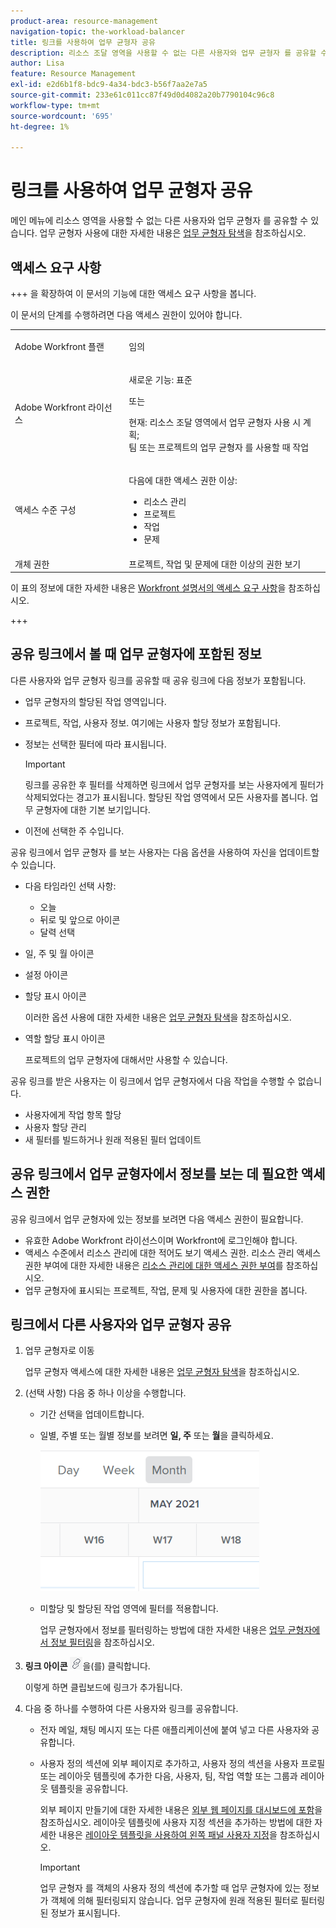 ```yaml
---
product-area: resource-management
navigation-topic: the-workload-balancer
title: 링크를 사용하여 업무 균형자 공유
description: 리소스 조달 영역을 사용할 수 없는 다른 사용자와 업무 균형자 를 공유할 수 있습니다. 업무 균형자 사용에 대한 자세한 내용은 업무 균형자 탐색을 참조하십시오.
author: Lisa
feature: Resource Management
exl-id: e2d6b1f8-bdc9-4a34-bdc3-b56f7aa2e7a5
source-git-commit: 233e61c011cc87f49d0d4082a20b7790104c96c8
workflow-type: tm+mt
source-wordcount: '695'
ht-degree: 1%

---
```


# 링크를 사용하여 업무 균형자 공유

메인 메뉴에 리소스 영역을 사용할 수 없는 다른 사용자와 업무 균형자 를 공유할 수 있습니다. 업무 균형자 사용에 대한 자세한 내용은 [업무 균형자 탐색](../../resource-mgmt/workload-balancer/navigate-the-workload-balancer.md)을 참조하십시오.

## 액세스 요구 사항

+++ 을 확장하여 이 문서의 기능에 대한 액세스 요구 사항을 봅니다.

이 문서의 단계를 수행하려면 다음 액세스 권한이 있어야 합니다.

<table style="table-layout:auto"> 
 <col> 
 <col> 
 <tbody> 
  <tr> 
   <td role="rowheader">Adobe Workfront 플랜</td> 
   <td> <p>임의 </p> </td> 
  </tr> 
  <tr> 
   <td role="rowheader">Adobe Workfront 라이선스</td> 
   <td><p>새로운 기능: 표준</p>
       <p>또는</p>
       <p>현재: 리소스 조달 영역에서 업무 균형자 사용 시 계획;</br>
       팀 또는 프로젝트의 업무 균형자 를 사용할 때 작업</p></td>
  </tr>
  <tr> 
   <td role="rowheader">액세스 수준 구성</td> 
   <td> <p>다음에 대한 액세스 권한 이상:</p> 
    <ul> 
     <li>리소스 관리</li> 
     <li>프로젝트</li> 
     <li>작업</li> 
     <li>문제</li> 
    </ul>
   </td> 
  </tr> 
  <tr> 
   <td role="rowheader">개체 권한</td> 
   <td>프로젝트, 작업 및 문제에 대한 이상의 권한 보기</td> 
  </tr> 
 </tbody> 
</table>

이 표의 정보에 대한 자세한 내용은 [Workfront 설명서의 액세스 요구 사항](/help/quicksilver/administration-and-setup/add-users/access-levels-and-object-permissions/access-level-requirements-in-documentation.md)을 참조하십시오.

+++

## 공유 링크에서 볼 때 업무 균형자에 포함된 정보

다른 사용자와 업무 균형자 링크를 공유할 때 공유 링크에 다음 정보가 포함됩니다.

* 업무 균형자의 할당된 작업 영역입니다.
* 프로젝트, 작업, 사용자 정보. 여기에는 사용자 할당 정보가 포함됩니다.
* 정보는 선택한 필터에 따라 표시됩니다.

  >[!IMPORTANT]
  >
  >링크를 공유한 후 필터를 삭제하면 링크에서 업무 균형자를 보는 사용자에게 필터가 삭제되었다는 경고가 표시됩니다. 할당된 작업 영역에서 모든 사용자를 봅니다. 업무 균형자에 대한 기본 보기입니다.

* 이전에 선택한 주 수입니다.

공유 링크에서 업무 균형자 를 보는 사용자는 다음 옵션을 사용하여 자신을 업데이트할 수 있습니다.

* 다음 타임라인 선택 사항:

   * 오늘
   * 뒤로 및 앞으로 아이콘
   * 달력 선택

* 일, 주 및 월 아이콘
* 설정 아이콘
* 할당 표시 아이콘

  이러한 옵션 사용에 대한 자세한 내용은 [업무 균형자 탐색](../../resource-mgmt/workload-balancer/navigate-the-workload-balancer.md)을 참조하십시오.

* 역할 할당 표시 아이콘

  프로젝트의 업무 균형자에 대해서만 사용할 수 있습니다.

공유 링크를 받은 사용자는 이 링크에서 업무 균형자에서 다음 작업을 수행할 수 없습니다.

* 사용자에게 작업 항목 할당
* 사용자 할당 관리
* 새 필터를 빌드하거나 원래 적용된 필터 업데이트

## 공유 링크에서 업무 균형자에서 정보를 보는 데 필요한 액세스 권한

공유 링크에서 업무 균형자에 있는 정보를 보려면 다음 액세스 권한이 필요합니다.

* 유효한 Adobe Workfront 라이선스이며 Workfront에 로그인해야 합니다.
* 액세스 수준에서 리소스 관리에 대한 적어도 보기 액세스 권한. 리소스 관리 액세스 권한 부여에 대한 자세한 내용은 [리소스 관리에 대한 액세스 권한 부여](../../administration-and-setup/add-users/configure-and-grant-access/grant-access-resource-management.md)를 참조하십시오.
* 업무 균형자에 표시되는 프로젝트, 작업, 문제 및 사용자에 대한 권한을 봅니다.

## 링크에서 다른 사용자와 업무 균형자 공유

1. 업무 균형자로 이동

   업무 균형자 액세스에 대한 자세한 내용은 [업무 균형자 탐색](../../resource-mgmt/workload-balancer/navigate-the-workload-balancer.md)을 참조하십시오.

1. (선택 사항) 다음 중 하나 이상을 수행합니다.

   * 기간 선택을 업데이트합니다.
   * 일별, 주별 또는 월별 정보를 보려면 **일, 주** 또는 **월**&#x200B;을 클릭하세요.

     ![](assets/month-icon-on-toolbar-selected-wb-350x226.png)

   * 미할당 및 할당된 작업 영역에 필터를 적용합니다.

     업무 균형자에서 정보를 필터링하는 방법에 대한 자세한 내용은 [업무 균형자에서 정보 필터링](../../resource-mgmt/workload-balancer/filter-information-workload-balancer.md)을 참조하십시오.

1. **링크 아이콘** ![](assets/wb-shearable-link-icon-small.png)을(를) 클릭합니다.

   이렇게 하면 클립보드에 링크가 추가됩니다.

1. 다음 중 하나를 수행하여 다른 사용자와 링크를 공유합니다.

   * 전자 메일, 채팅 메시지 또는 다른 애플리케이션에 붙여 넣고 다른 사용자와 공유합니다.
   * 사용자 정의 섹션에 외부 페이지로 추가하고, 사용자 정의 섹션을 사용자 프로필 또는 레이아웃 템플릿에 추가한 다음, 사용자, 팀, 작업 역할 또는 그룹과 레이아웃 템플릿을 공유합니다.

     외부 페이지 만들기에 대한 자세한 내용은 [외부 웹 페이지를 대시보드에 포함](../../reports-and-dashboards/dashboards/creating-and-managing-dashboards/embed-external-web-page-dashboard.md)을 참조하십시오. 레이아웃 템플릿에 사용자 지정 섹션을 추가하는 방법에 대한 자세한 내용은 [레이아웃 템플릿을 사용하여 왼쪽 패널 사용자 지정](../../administration-and-setup/customize-workfront/use-layout-templates/customize-left-panel.md)을 참조하십시오.

     >[!IMPORTANT]
     >
     >업무 균형자 를 객체의 사용자 정의 섹션에 추가할 때 업무 균형자에 있는 정보가 객체에 의해 필터링되지 않습니다. 업무 균형자에 원래 적용된 필터로 필터링된 정보가 표시됩니다.
